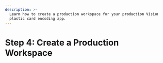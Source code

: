 ```yaml
---
description: >-
  Learn how to create a production workspace for your production Visionline
  plastic card encoding app.
---
```


# Step 4: Create a Production Workspace


